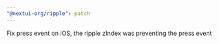 ```yaml
---
"@nextui-org/ripple": patch
---
```


Fix press event on iOS, the ripple zIndex was preventing the press event
